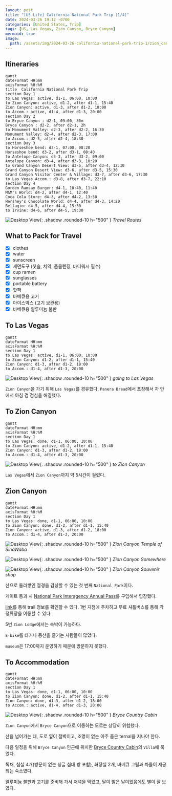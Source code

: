 ```yaml
---
layout: post
title: "[US Life] California National Park Trip [1/4]"
date: 2024-03-26 19:12 -0700
categories: [United States, Trip]
tags: [US, Las Vegas, Zion Canyon, Bryce Canyon]
mermaid: true
image:
  path: /assets/img/2024-03-26-california-national-park-trip-1/zion_canyon_somewhere.JPG
---
```


## Itineraries

```mermaid
gantt
dateFormat HH:mm
axisFormat %H:%M
title  California National Park Trip
section Day 1
to Las Vegas: active, d1-1, 06:00, 10:00
to Zion Canyon: active, d1-2, after d1-1, 15:40
Zion Canyon: active, d1-3, after d1-2, 18:00
to Accom.: active, d1-4, after d1-3, 20:00
section Day 2
to Bryce Canyon : d2-1, 09:00, 30m
Bryce Canyon : d2-2, after d2-1, 2h
to Monument Valley: d2-3, after d2-2, 16:30
Monument Valley: d2-4, after d2-3, 17:00
to Accom.: d2-5, after d2-4, 18:30
section Day 3
to Horseshoe bend: d3-1, 07:00, 08:20
Horseshoe bend: d3-2, after d3-1, 08:40
to Antelope Canyon: d3-3, after d3-2, 09:00
Antelope Canyon: d3-4, after d3-3, 10:20
to Grand Canyon Desert View: d3-5, after d3-4, 12:10
Grand Canyon Desert View: d3-6, after d3-5, 15:30
Grand Canyon Visitor Center & Village: d3-7, after d3-6, 17:30
to Las Vegas Accom.: d3-8, after d3-7, 22:10
section Day 4
Gorden Ramsay Burger: d4-1, 10:40, 11:40
M&M's World: d4-2, after d4-1, 12:40
Coca Cola Store: d4-3, after d4-2, 13:50
Hershey's Chocolate World: d4-4, after d4-3, 14:20
Bellagio: d4-5, after d4-4, 15:50
to Irvine: d4-6, after d4-5, 19:30
```

![Desktop View](/assets/img/2024-03-26-california-national-park-trip-1/travel_routes.png){: .shadow .rounded-10 h="500" }
_Travel Routes_

## What to Pack for Travel

- [x] clothes
- [x] water
- [x] sunscreen
- [x] 세면도구 (칫솔, 치약, 폼클렌징, 바디워시 필수)
- [x] cup ramen
- [x] sunglasses
- [x] portable battery
- [x] 핫팩
- [x] 바베큐용 고기
- [x] 아이스박스 (고기 보관용)
- [x] 바베큐용 알루미늄 불판

## To Las Vegas

```mermaid
gantt
dateFormat HH:mm
axisFormat %H:%M
section Day 1
to Las Vegas: active, d1-1, 06:00, 10:00
to Zion Canyon: d1-2, after d1-1, 15:40
Zion Canyon: d1-3, after d1-2, 18:00
to Accom.: d1-4, after d1-3, 20:00
```

![Desktop View](/assets/img/2024-03-26-california-national-park-trip-1/going_to_las_vegas.JPG){: .shadow .rounded-10 h="500" }
_going to Las Vegas_

`Zion Canyon`을 가기 위해 `Las Vegas`를 경유했다. `Panera Bread`에서 포장해서 차 안에서 아침 겸 점심을 해결했다.

## To Zion Canyon

```mermaid
gantt
dateFormat HH:mm
axisFormat %H:%M
section Day 1
to Las Vegas: done, d1-1, 06:00, 10:00
to Zion Canyon: active, d1-2, after d1-1, 15:40
Zion Canyon: d1-3, after d1-2, 18:00
to Accom.: d1-4, after d1-3, 20:00
```

![Desktop View](/assets/img/2024-03-26-california-national-park-trip-1/to_zion_canyon.JPG){: .shadow .rounded-10 h="500" }
_to Zion Canyon_

`Las Vegas`에서 `Zion Canyon`까지 약 5시간이 걸렸다.

## Zion Canyon

```mermaid
gantt
dateFormat HH:mm
axisFormat %H:%M
section Day 1
to Las Vegas: done, d1-1, 06:00, 10:00
to Zion Canyon: done, d1-2, after d1-1, 15:40
Zion Canyon: active, d1-3, after d1-2, 18:00
to Accom.: d1-4, after d1-3, 20:00
```

![Desktop View](/assets/img/2024-03-26-california-national-park-trip-1/zion_canyon_temple_of_sinawaba.JPG){: .shadow .rounded-10 h="500" }
_Zion Canyon Temple of SinaWaba_

![Desktop View](/assets/img/2024-03-26-california-national-park-trip-1/zion_canyon_somewhere.JPG){: .shadow .rounded-10 h="500" }
_Zion Canyon Somewhere_

![Desktop View](/assets/img/2024-03-26-california-national-park-trip-1/zion_canyon_souvenir_shop.JPG){: .shadow .rounded-10 h="500" }
_Zion Canyon Souvenir shop_

산으로 둘러쌓인 절경을 감상할 수 있는 첫 번째 `National Park`이다.

게이트 통과 시 [National Park Interagency Annual Pass][nationalparkpass]를 구입해서 입장했다.

[link][zioncanyontrail]를 통해 trail 정보를 확인할 수 있다. 1번 지점에 주차하고 무료 셔틀버스를 통해 각 정류장을 이동할 수 있다.

5번 `Zion Lodge`에서는 숙박이 가능하다.

`E-bike`를 타거나 등산을 즐기는 사람들이 많았다.

`museum`은 17:00까지 운영하기 때문에 방문하지 못했다.

## To Accommodation

```mermaid
gantt
dateFormat HH:mm
axisFormat %H:%M
section Day 1
to Las Vegas: done, d1-1, 06:00, 10:00
to Zion Canyon: done, d1-2, after d1-1, 15:40
Zion Canyon: done, d1-3, after d1-2, 18:00
to Accom.: active, d1-4, after d1-3, 20:00
```

![Desktop View](/assets/img/2024-03-26-california-national-park-trip-1/bryce_country_cabin.JPG){: .shadow .rounded-10 h="500" }
_Bryce Country Cabin_

`Zion Canyon`에서 `Bryce Canyon`으로 이동하는 도로는 상당히 위험했다.

산을 넘어가는 데, 도로 옆이 절벽이고, 조명이 없는 아주 좁은 ternal을 지나야 한다.

다음 일정을 위해 `Bryce Canyon` 인근에 위치한 [Bryce Country Cabin][brycecountrycabin]의 `Villa`에 묵었다.

독채, 침실 4개(방문이 없는 싱글 침대 방 포함), 화장실 2개, 바베큐 그릴과 차콜이 제공되는 숙소였다.

알루미늄 불판과 고기를 준비해 가서 저녁을 먹었고, 달이 밝은 날이었음에도 별이 잘 보였다.

[zioncanyontrail]: https://www.nps.gov/zion/planyourvisit/zion-canyon-trail-descriptions.htm
[nationalparkpass]: https://www.nps.gov/planyourvisit/pickup-pass-locations.htm
[brycecountrycabin]: https://www.expedia.com/Tropic-Hotels-Bryce-Country-Cabins.h5385158.Hotel-Information?locale=en_US&siteid=1&semcid=US.UB.GOOGLE.PT-c-EN.HOTEL&semdtl=a115095937557.b1128911123373.g1kwd-538677591.e1c.m1Cj0KCQjwzZmwBhD8ARIsAH4v1gUG9J_ZgHg633k273s7Chtdp3QBH2FXJIluAUtVvYfEF_VPrQGNwZYaAvezEALw_wcB.r187068b9132053d809132ec7d32a4cf9853ef2a6b32999b3fbdad73ed62a2fe7d.c1.j19031523.k1.d1651457185545.h1p.i1.l1.n1.o1.p1.q1.s1.t1.x1.f1.u1.v1.w1&gad_source=1&gclid=Cj0KCQjwzZmwBhD8ARIsAH4v1gUG9J_ZgHg633k273s7Chtdp3QBH2FXJIluAUtVvYfEF_VPrQGNwZYaAvezEALw_wcB
